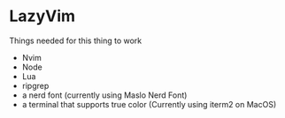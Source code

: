 # LazyVim

Things needed for this thing to work

- Nvim
- Node
- Lua
- ripgrep
- a nerd font (currently using Maslo Nerd Font)
- a terminal that supports true color (Currently using iterm2 on MacOS)
